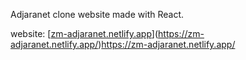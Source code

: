 Adjaranet clone website made with React.

website: [[zm-adjaranet.netlify.app](zm-adjaranet.netlify.app)](https://zm-adjaranet.netlify.app/)https://zm-adjaranet.netlify.app/

